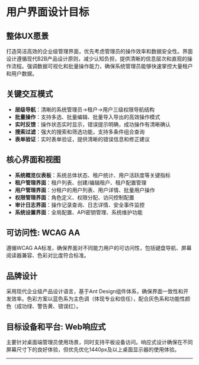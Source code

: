 # 用户界面设计目标

## 整体UX愿景
打造简洁高效的企业级管理界面，优先考虑管理员的操作效率和数据安全性。界面设计遵循现代B2B产品设计原则，减少认知负担，提供清晰的信息层次和直观的操作流程。强调数据可视化和批量操作能力，确保系统管理员能够快速掌控大量租户和用户数据。

## 关键交互模式
- **层级导航**：清晰的系统管理员→租户→用户三级权限导航结构
- **批量操作**：支持多选、批量编辑、批量导入导出的高效操作模式
- **实时反馈**：操作状态实时显示，错误提示明确，成功操作有清晰确认
- **搜索过滤**：强大的搜索和筛选功能，支持多条件组合查询
- **表单验证**：实时表单验证，提供清晰的错误信息和修正建议

## 核心界面和视图
- **系统概览仪表板**：系统总体状态、租户统计、用户活跃度等关键指标
- **租户管理界面**：租户列表、创建/编辑租户、租户配置管理
- **用户管理界面**：分租户的用户列表、用户详情、批量用户操作
- **权限管理界面**：角色定义、权限分配、访问控制配置
- **审计日志界面**：操作记录查询、日志详情、安全事件监控
- **系统设置界面**：全局配置、API密钥管理、系统维护功能

## 可访问性: WCAG AA
遵循WCAG AA标准，确保界面对不同能力用户的可访问性，包括键盘导航、屏幕阅读器兼容、色彩对比度符合标准。

## 品牌设计
采用现代企业级产品设计语言，基于Ant Design组件体系，确保界面一致性和开发效率。色彩方案以蓝色系为主色调（体现专业和信任），配合灰色系和功能性颜色（成功绿、警告黄、错误红）。

## 目标设备和平台: Web响应式
主要针对桌面端管理员使用场景，同时支持平板设备访问。响应式设计确保在不同屏幕尺寸下的良好体验，但优先优化1440px及以上桌面显示器的使用体验。

---
